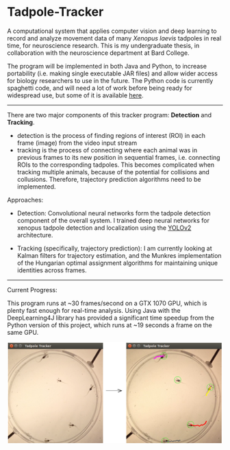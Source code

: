 # Tadpole-Tracker
A computational system that applies computer vision and deep learning to record and analyze movement data of many *Xenopus laevis* tadpoles in real time, for neuroscience research. This is my undergraduate thesis, in collaboration with the neuroscience department at Bard College.

The program will be implemented in both Java and Python, to increase portability (i.e. making single executable JAR files) and allow wider access for biology researchers to use in the future. The Python code is currently spaghetti code, and will need a lot of work before being ready for widespread use, but some of it is available [here](https://github.com/alexander-hamme/Tadpole-Tracker-Python).

-----

There are two major components of this tracker program: **Detection** and **Tracking**.
  * detection is the process of finding regions of interest (ROI) in each frame (image) from the video input stream
  * tracking is the process of connecting where each animal was in previous frames to its new position in sequential frames, 
    i.e. connecting ROIs to the corresponding tadpoles. This becomes complicated when tracking multiple animals, because of the potential for collisions and collusions. Therefore, trajectory prediction algorithms need to be implemented.

Approaches:

  * Detection: Convolutional neural networks form the tadpole detection component of the overall system. I trained deep neural networks for xenopus tadpole detection and localization using the [YOLOv2](https://pjreddie.com/darknet/yolov2/) architecture.

  * Tracking (specifically, trajectory prediction): I am currently looking at Kalman filters for trajectory estimation, and the Munkres implementation of the Hungarian optimal assignment algorithms for maintaining unique identities across frames.

-----

Current Progress:

This program runs at ~30 frames/second on a GTX 1070 GPU, which is plenty fast enough for real-time analysis. Using Java with the DeepLearning4J library has provided a significant time speedup from the Python version of this project, which runs at ~19 seconds a frame on the same GPU.

![Uh oh, it appears the image  didn't load. Please find the proof of concept at /samples/tracking.png in this repositiory.](/sample/tracker.png?raw=true "Proof of Concept")
